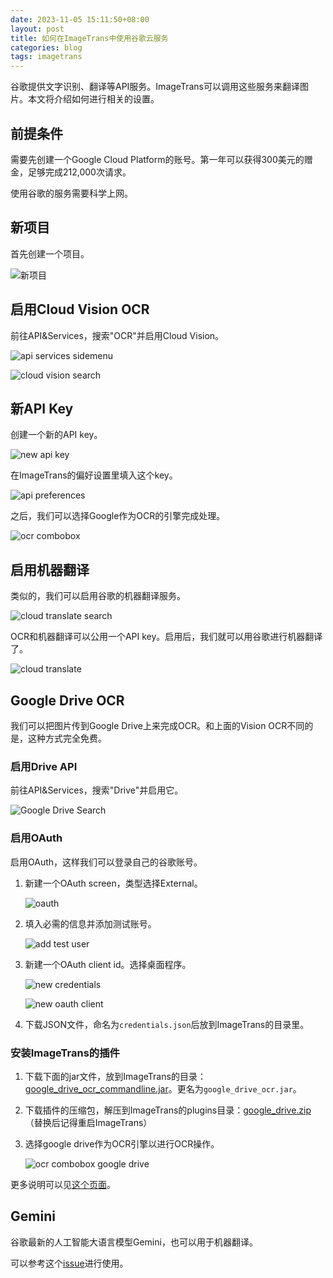 ```yaml
---
date: 2023-11-05 15:11:50+08:00
layout: post
title: 如何在ImageTrans中使用谷歌云服务
categories: blog
tags: imagetrans
---
```


谷歌提供文字识别、翻译等API服务。ImageTrans可以调用这些服务来翻译图片。本文将介绍如何进行相关的设置。

## 前提条件

需要先创建一个Google Cloud Platform的账号。第一年可以获得300美元的赠金，足够完成212,000次请求。

使用谷歌的服务需要科学上网。

## 新项目

首先创建一个项目。

![新项目](/album/googlecloud/new_project.jpg)

## 启用Cloud Vision OCR

前往API&Services，搜索"OCR"并启用Cloud Vision。

![api services sidemenu](/album/googlecloud/api_services_sidemenu.jpg)

![cloud vision search](/album/googlecloud/cloud_vision_search.jpg)


## 新API Key

创建一个新的API key。

![new api key](/album/googlecloud/cloud_vision_new_api_key.jpg)

在ImageTrans的偏好设置里填入这个key。

![api preferences](/album/googlecloud/google_api_preferences.jpg)

之后，我们可以选择Google作为OCR的引擎完成处理。

![ocr combobox](/album/googlecloud/ocr_combobox.jpg)

## 启用机器翻译

类似的，我们可以启用谷歌的机器翻译服务。

![cloud translate search](/album/googlecloud/cloud_translate_search.jpg)

OCR和机器翻译可以公用一个API key。启用后，我们就可以用谷歌进行机器翻译了。

![cloud translate](/album/googlecloud/google_translate.jpg)

## Google Drive OCR

我们可以把图片传到Google Drive上来完成OCR。和上面的Vision OCR不同的是，这种方式完全免费。

### 启用Drive API

前往API&Services，搜索"Drive"并启用它。

![Google Drive Search](/album/googlecloud/drive_search.jpg)

### 启用OAuth

启用OAuth，这样我们可以登录自己的谷歌账号。

1. 新建一个OAuth screen，类型选择External。
    
   ![oauth](/album/googlecloud/oauth.jpg)
   
2. 填入必需的信息并添加测试账号。

   ![add test user](/album/googlecloud/test_user.jpg)

3. 新建一个OAuth client id。选择桌面程序。

   ![new credentials](/album/googlecloud/cloud_vision_new_api_key.jpg)
   
   ![new oauth client](/album/googlecloud/new_oauth_client.jpg)

4. 下载JSON文件，命名为`credentials.json`后放到ImageTrans的目录里。

### 安装ImageTrans的插件

1. 下载下面的jar文件，放到ImageTrans的目录： [google_drive_ocr_commandline.jar](https://github.com/xulihang/Google-Drive-OCR-Java/releases/download/builds/google_drive_ocr_commandline.jar)。更名为`google_drive_ocr.jar`。
2. 下载插件的压缩包，解压到ImageTrans的plugins目录：[google_drive.zip](https://github.com/xulihang/ImageTrans-docs/files/7404613/google_drive.zip)（替换后记得重启ImageTrans）
3. 选择google drive作为OCR引擎以进行OCR操作。

   ![ocr combobox google drive](/album/googlecloud/ocr_combobox_google_drive.jpg)

更多说明可以见[这个页面](https://github.com/xulihang/ImageTrans_plugins/tree/master/googledriveOCR)。


## Gemini

谷歌最新的人工智能大语言模型Gemini，也可以用于机器翻译。

可以参考这个[issue](https://github.com/xulihang/ImageTrans-docs/issues/538)进行使用。

